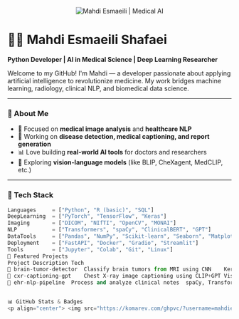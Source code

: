 <!-- BANNER -->
<p align="center">
  <img src="https://raw.githubusercontent.com/mahdiesmaeili/mahdiesmaeili/main/assets/medical_ai_banner.png" alt="Mahdi Esmaeili | Medical AI" style="max-width: 100%;" />
</p>

# 👨‍⚕️ Mahdi Esmaeili Shafaei

**Python Developer | AI in Medical Science | Deep Learning Researcher**

Welcome to my GitHub! I'm Mahdi — a developer passionate about applying artificial intelligence to revolutionize medicine. My work bridges machine learning, radiology, clinical NLP, and biomedical data science.

---

### 🧬 About Me

- 🧠 Focused on **medical image analysis** and **healthcare NLP**
- 🔬 Working on **disease detection, medical captioning, and report generation**
- 📊 Love building **real-world AI tools** for doctors and researchers
- 🤖 Exploring **vision-language models** (like BLIP, CheXagent, MedCLIP, etc.)

---

### 🧰 Tech Stack

```python
Languages     = ["Python", "R (basic)", "SQL"]
DeepLearning  = ["PyTorch", "TensorFlow", "Keras"]
Imaging       = ["DICOM", "NIfTI", "OpenCV", "MONAI"]
NLP           = ["Transformers", "spaCy", "ClinicalBERT", "GPT"]
DataTools     = ["Pandas", "NumPy", "Scikit-learn", "Seaborn", "Matplotlib"]
Deployment    = ["FastAPI", "Docker", "Gradio", "Streamlit"]
Tools         = ["Jupyter", "Colab", "Git", "Linux"]
📌 Featured Projects
Project	Description	Tech
🧠 brain-tumor-detector	Classify brain tumors from MRI using CNN	Keras, Medical Imaging
🩻 cxr-captioning-gpt	Chest X-ray image captioning using CLIP+GPT	Vision-Language, PyTorch
📄 ehr-nlp-pipeline	Process and analyze clinical notes	spaCy, Transformers, NLP


📊 GitHub Stats & Badges
<p align="center"> <img src="https://komarev.com/ghpvc/?username=mahdiesmaeili&label=Profile%20views&color=0e75b6&style=flat" alt="Profile Views" /> <img src="https://img.shields.io/github/followers/mahdiesmaeili?label=Followers&style=social" alt="GitHub Followers" /> </p> <p align="center"> <img src="https://github-readme-stats.vercel.app/api?username=mahdiesmaeili&show_icons=true&theme=react&hide_title=false" alt="Mahdi's GitHub Stats" /> </p> <p align="center"> <img src="https://github-readme-streak-stats.herokuapp.com/?user=mahdiesmaeili&theme=react" alt="GitHub Streak" /> </p> <p align="center"> <img src="https://github-readme-stats.vercel.app/api/top-langs/?username=mahdiesmaeili&layout=compact&theme=react" alt="Top Languages" /> </p>
